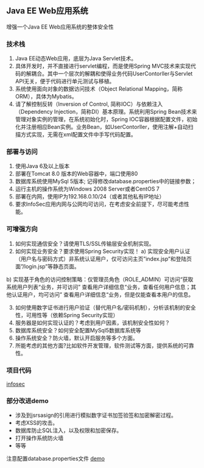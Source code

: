 ## Java EE Web应用系统
增强一个Java EE Web应用系统的整体安全性

### 技术栈
1. Java EE动态Web应用，底层为Java Servlet技术。
2. 具体开发时，并不直接进行servlet编程，而是使用Spring MVC技术来实现代码的解耦合。其中一个层次的解耦和使得业务代码UserContorller与Servlet API无关，便于代码进行单元测试与移植。
3. 系统使用面向对象的数据访问技术（Object Relational Mapping，简称ORM），具体为Mybatis。
4. 请了解控制反转（Inversion of Control, 简称IOC）与依赖注入（Dependency Injection，简称DI）基本原理。系统利用Spring Bean技术来管理对象实例的管理，在系统初始化时，Spring IOC容器根据配置文件，初始化并注册相应Bean实例。业务Bean，如UserContorller，使用注解+自动扫描方式实现，无需在xml配置文件中手写代码配置。

### 部署与访问
1. 使用Java 6及以上版本
2. 部署在Tomcat 8.0 版本的Web容器中，端口使用80
3. 数据库系统使用MySql 5版本; 记得修改database.properties中的链接参数；
4. 运行主机的操作系统为Windows 2008 Server或者CentOS 7
5. 部署在内网，使用IP为192.168.0.10/24（或者其他私有IP地址）
6. 要求InfoSec应用内网与公网均可访问，在考虑安全前提下，尽可能考虑性能。

### 可增强方向
1. 如何实现通信安全？请使用TLS/SSL传输层安全机制实现。
2. 如何实现业务安全？要求使用Spring Security实现！
a) 实现安全用户认证（用户名与密码方式）非系统认证用户，仅可访问主页”index.jsp”和登陆页面”/login.jsp”等静态页面。

b) 实现基于角色的访问控制策略：仅管理员角色（ROLE_ADMIN）可访问“获取系统用户列表“业务，并可访问” 查看用户详细信息“业务，查看任何用户信息；其他认证用户，均可访问” 查看用户详细信息“业务，但是仅能查看本用户的信息。

3. 如何使用数字证书进行用户验证（替代用户名/密码机制），分析该机制的安全性，可用性等（依赖Spring Security实现）
4. 服务器是如何实现认证的？考虑到用户因素，该机制安全性如何？
5. 数据库系统安全？如何安全配置MySql5数据库系统等
6. 操作系统安全？防火墙，默认开启服务等多个方面。
7. 所能考虑的其他方面?比如软件开发管理，软件测试等方面，提供系统的可靠性。


### 项目代码
[infosec](/java_ee_web/source)

### 部分改进demo
* 涉及到jsrsasign的引用进行模拟数字证书加签验签和加密解密过程。
* 考虑XSS的攻击。
* 数据库防止SQL注入，以及权限和加密保存。
* 打开操作系统防火墙
* 等等

注意配置database.properties文件
[demo](/java_ee_web/infosec)